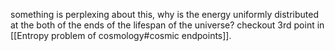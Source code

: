 something is perplexing about this, why is the energy uniformly distributed at the both of the ends of the lifespan of the universe? checkout 3rd point in [[Entropy problem of cosmology#cosmic endpoints]].